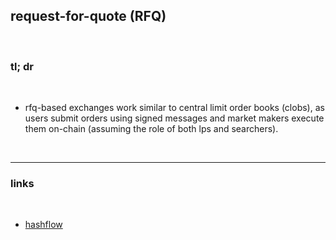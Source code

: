 ##  request-for-quote (RFQ)

<br>

### tl; dr

<br>

* rfq-based exchanges work similar to central limit order books (clobs), as users submit orders using signed messages and market makers execute them on-chain (assuming the role of both lps and searchers).



<br>

---

### links

<br>

* [hashflow](https://www.hashflow.com/)
